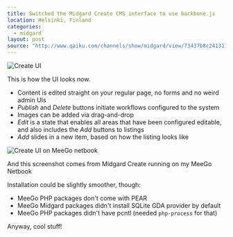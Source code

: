 ```yaml
---
title: Switched the Midgard Create CMS interface to use backbone.js
location: Helsinki, Finland
categories:
  - midgard
layout: post
source: "http://www.qaiku.com/channels/show/midgard/view/73437b8c241311e097f3a77e0d84bb72bb72/"
---
```

![Create UI](https://s3.eu-central-1.amazonaws.com/bergie-iki-fi/37e421f424a911e09f00eb8d996c453d453d.png)

This is how the UI looks now.

* Content is edited straight on your regular page, no forms and no weird admin UIs
* _Publish_ and _Delete_ buttons initiate workflows configured to the system
* Images can be added via drag-and-drop
* _Edit_ is a state that enables all areas that have been configured editable, and also includes the _Add_ buttons to listings
* _Add_ slides in a new item, based on how the listing looks like

![Create UI on MeeGo netbook](https://s3.eu-central-1.amazonaws.com/bergie-iki-fi/a9a87750259311e091ace3fde88a59745974.png)

And this screenshot comes from Midgard Create running on my MeeGo Netbook

Installation could be slightly smoother, though:

* MeeGo PHP packages don't come with PEAR
* MeeGo Midgard packages didn't install SQLite GDA provider by default
* MeeGo PHP packages didn't have pcntl (needed `php-process` for that)

Anyway, cool stuff! 

